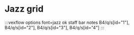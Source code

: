 ---
---

# Jazz grid

:::vexflow
options font=jazz
  ok
staff 
  bar
    notes
      B4/q/s[id="1"], B4/q/s[id="2"], B4/q/s[id="3"], B4/q/s[id="4"]
:::